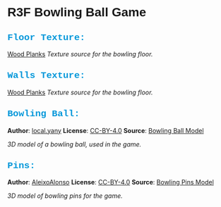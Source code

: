 # <span style="font-family: 'Arial', sans-serif; font-weight: bold;">**R3F Bowling Ball Game**</span>

## <span style="color: #0098da; font-family: 'Courier New', monospace;">Floor Texture:</span>
[Wood Planks](https://polyhaven.com/a/oak_veneer_01)
*Texture source for the bowling floor.*

## <span style="color: #0098da; font-family: 'Courier New', monospace;">Walls Texture:</span>
[Wood Planks](https://polyhaven.com/a/oak_veneer_01)
*Texture source for the bowling floor.*

## <span style="color: #0098da; font-family: 'Courier New', monospace;">Bowling Ball:</span>
**Author**: [local.yany](https://sketchfab.com/local.yany)
**License**: [CC-BY-4.0](http://creativecommons.org/licenses/by/4.0/)
**Source**: [Bowling Ball Model](https://sketchfab.com/3d-models/bowling-ball-e66623ee44054224ace88b09ba640c28)

*3D model of a bowling ball, used in the game.*

## <span style="color: #0098da; font-family: 'Courier New', monospace;">Pins:</span>
**Author**: [AleixoAlonso](https://sketchfab.com/AleixoAlonso)
**License**: [CC-BY-4.0](http://creativecommons.org/licenses/by/4.0/)
**Source**: [Bowling Pins Model](https://sketchfab.com/3d-models/bowling-pins-3ce55f3b66ef48b09abff46902a127d0)

*3D model of bowling pins for the game.*
